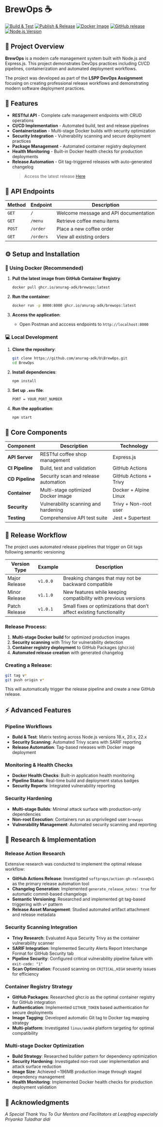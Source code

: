# BrewOps ☕

[![Build & Test](https://github.com/anurag-adk/brewops/actions/workflows/build-test.yml/badge.svg)](https://github.com/anurag-adk/brewops/actions/workflows/build-test.yml)
[![Publish & Release](https://github.com/anurag-adk/brewops/actions/workflows/release.yml/badge.svg)](https://github.com/anurag-adk/brewops/actions/workflows/release.yml)
[![Docker Image](https://img.shields.io/badge/docker-ready-blue?logo=docker&logoColor=white)](https://github.com/anurag-adk/brewops/pkgs/container/brewops)
[![GitHub release](https://img.shields.io/github/v/release/anurag-adk/brewops?include_prereleases&logo=github&logoColor=white&color=blue)](https://github.com/anurag-adk/brewops/releases)
[![Node.js Version](https://img.shields.io/badge/node.js-18.x-brightgreen?logo=node.js)](https://nodejs.org/)

## 📌 Project Overview

**BrewOps** is a modern cafe management system built with Node.js and Express.js. This project demonstrates DevOps practices including CI/CD pipelines, containerization and automated deployment workflows.

The project was developed as part of the **LSPP DevOps Assignment** focusing on creating professional release workflows and demonstrating modern software deployment practices.

## 🌱 Features

- **RESTful API** - Complete cafe management endpoints with CRUD operations
- **CI/CD Implementation** - Automated build, test and release pipelines
- **Containerization** - Multi-stage Docker builds with security optimization
- **Security Integration** - Vulnerability scanning and secure deployment practices
- **Package Management** - Automated container registry deployment
- **Health Monitoring** - Built-in Docker health checks for production deployments
- **Release Automation** - Git tag-triggered releases with auto-generated changelog
  > Access the latest release [Here](https://github.com/anurag-adk/brewops/releases)

## 📝 API Endpoints

| Method | Endpoint  | Description                           |
| ------ | --------- | ------------------------------------- |
| `GET`  | `/`       | Welcome message and API documentation |
| `GET`  | `/menu`   | Retrieve coffee menu items            |
| `POST` | `/order`  | Place a new coffee order              |
| `GET`  | `/orders` | View all existing orders              |

## ⚙️ Setup and Installation

### 🐳 Using Docker (Recommended)

1. **Pull the latest image from GitHub Container Registry**:

   ```bash
   docker pull ghcr.io/anurag-adk/brewops:latest
   ```

2. **Run the container**:

   ```bash
   docker run -p 8000:8000 ghcr.io/anurag-adk/brewops:latest
   ```

3. **Access the application**:
   - Open Postman and acccess endpoints to `http://localhost:8000`

### 💻 Local Development

1. **Clone the repository**:

   ```bash
   git clone https://github.com/anurag-adk/b\BrewOps.git
   cd BrewOps
   ```

2. **Install dependencies**:

   ```bash
   npm install
   ```

3. **Set up `.env` file**:

   ```bash
   PORT = YOUR_PORT_NUMBER
   ```

4. **Run the application**:
   ```bash
   npm start
   ```

## 🎯 Core Components

| Component       | Description                          | Technology             |
| --------------- | ------------------------------------ | ---------------------- |
| **API Server**  | RESTful coffee shop management       | Express.js             |
| **CI Pipeline** | Build, test and validation           | GitHub Actions         |
| **CD Pipeline** | Security scan and release automation | GitHub Actions + Trivy |
| **Container**   | Multi-stage optimized Docker image   | Docker + Alpine Linux  |
| **Security**    | Vulnerability scanning and hardening | Trivy + Non-root user  |
| **Testing**     | Comprehensive API test suite         | Jest + Supertest       |

## 🚀 Release Workflow

The project uses automated release pipelines that trigger on Git tags following semantic versioning

| Version Type  | Example  | Description                                                           |
| ------------- | -------- | --------------------------------------------------------------------- |
| Major Release | `v1.0.0` | Breaking changes that may not be backward compatible                  |
| Minor Release | `v1.1.0` | New features while keeping compatibility with previous versions       |
| Patch Release | `v1.0.1` | Small fixes or optimizations that don’t affect existing functionality |

### Release Process:

1. **Multi-stage Docker build** for optimized production images
2. **Security scanning** with Trivy for vulnerability detection
3. **Container registry deployment** to GitHub Packages (ghcr.io)
4. **Automated release creation** with generated changelog

### Creating a Release:

```bash
git tag v*
git push origin v*
```

This will automatically trigger the release pipeline and create a new GitHub release.

## ⚡ Advanced Features

### Pipeline Workflows

- **Build & Test**: Matrix testing across Node.js versions 18.x, 20.x, 22.x
- **Security Scanning**: Automated Trivy scans with SARIF reporting
- **Release Automation**: Tag-based releases with Docker image deployment

### Monitoring & Health Checks

- **Docker Health Checks**: Built-in application health monitoring
- **Pipeline Status**: Real-time build and deployment status badges
- **Security Reports**: Integrated vulnerability reporting

### Security Hardening

- **Multi-stage Builds**: Minimal attack surface with production-only dependencies
- **Non-root Execution**: Containers run as unprivileged user `brewops`
- **Vulnerability Management**: Automated security scanning and reporting

## 🔬 Research & Implementation

### **Release Action Research**

Extensive research was conducted to implement the optimal release workflow:

- **GitHub Actions Release**: Investigated `softprops/action-gh-release@v1` as the primary release automation tool
- **Changelog Generation**: Implemented `generate_release_notes: true` for automatic commit-based changelogs
- **Semantic Versioning**: Researched and implemented git tag-based triggering with `v*` pattern
- **Release Asset Management**: Studied automated artifact attachment and release metadata

### **Security Scanning Integration**

- **Trivy Research**: Evaluated Aqua Security Trivy as the container vulnerability scanner
- **SARIF Integration**: Implemented Security Alerts Report Interchange Format for GitHub Security tab
- **Pipeline Security**: Configured critical vulnerability pipeline failure with `exit-code: "1"`
- **Scan Optimization**: Focused scanning on `CRITICAL,HIGH` severity issues for efficiency

### **Container Registry Strategy**

- **GitHub Packages**: Researched ghcr.io as the optimal container registry for GitHub integration
- **Authentication**: Implemented `GITHUB_TOKEN` based authentication for secure deployments
- **Image Tagging**: Developed automatic Git tag to Docker tag mapping strategy
- **Multi-platform**: Investigated `linux/amd64` platform targeting for optimal compatibility

### **Multi-stage Docker Optimization**

- **Build Strategy**: Researched builder pattern for dependency optimization
- **Security Hardening**: Investigated non-root user implementation and attack surface reduction
- **Image Size**: Achieved ~196MB production image through staged dependency management
- **Health Monitoring**: Implemented Docker health checks for production deployment validation

## 🙏 Acknowledgments

_A Special Thank You To Our Mentors and Facilitators at Leapfrog especially Priyanka Tuladhar didi_
